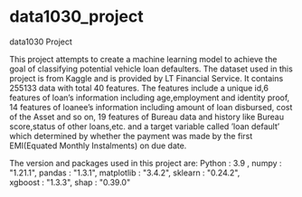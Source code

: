 # data1030_project
data1030 Project

This project attempts to create a machine learning model to achieve the goal of classifying potential vehicle loan defaulters. The dataset used in this project is from Kaggle and is provided by LT Financial Service. It contains 255133 data with total 40 features. The features include a unique id,6 features of loan’s information including age,employment and identity proof, 14 features of loanee’s information including amount of loan disbursed, cost of the Asset and so on, 19 features of Bureau data and history like Bureau score,status of other loans,etc. and a target variable called ’loan default’ which determined by whether the payment was made by the first EMI(Equated Monthly Instalments) on due date.


The version and packages used in this project are: 
Python : 3.9 ,
numpy : "1.21.1", 
pandas : "1.3.1",
matplotlib : "3.4.2", 
sklearn : "0.24.2",  
xgboost : "1.3.3", 
shap : "0.39.0"
